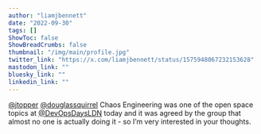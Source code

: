 ```yaml
---
author: "liamjbennett"
date: "2022-09-30"
tags: []
ShowToc: false
ShowBreadCrumbs: false
thumbnail: "/img/main/profile.jpg"
twitter_link: "https://x.com/liamjbennett/status/1575948067232153628"
mastodon_link: ""
bluesky_link: ""
linkedin_link: ""
---
```


[@jtopper](https://x.com/jtopper) [@douglassquirrel](https://x.com/douglassquirrel) Chaos Engineering was one of the open space topics at [@DevOpsDaysLDN](https://x.com/DevOpsDaysLDN) today and it was agreed by the group that almost no one is actually doing it - so I’m very interested in your thoughts.

